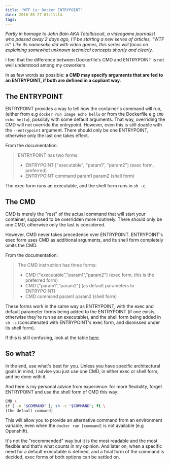 ```yaml
---
title: 'WTF is: Docker ENTRYPOINT'
date: 2018-05-27 07:11:14
tags:
---
```


*Partly in homage to John Bain AKA Totalbiscuit, a videogame journalist who passed away 2 days ago, I'll be starting a new series of articles, "WTF is". 
Like its namesake did with video games, this series will focus on explaining
somewhat unknown technical concepts shortly and clearly.*

I feel that the difference between Dockerfile's CMD and ENTRYPOINT is not well understood among my coworkers.

In as few words as possible: **a CMD may specify arguments that are fed to an ENTRYPOINT, if both are defined in a copliant way**.

## The ENTRYPOINT

ENTRYPOINT provides a way to tell how the container's command will run, (either from e.g `docker run image echo hello` or from the Dockerfile e.g `CMD echo hello`), possibly with some default arguments. That way, overriding the CMD will not override the entrypoint. However, even this is still doable with the `--entrypoint` argument. There should only be one ENTRYPOINT, otherwise only the last one takes effect.

From the documentation:

>ENTRYPOINT has two forms:
>* ENTRYPOINT ["executable", "param1", "param2"] (exec form, preferred)
>* ENTRYPOINT command param1 param2 (shell form)

The exec form runs an executable, and the shell form runs in `sh -c`. 

## The CMD

CMD is merely the "rest" of the actual command that will start your container, supposed to be overridden more routinely. There should only be one CMD, otherwise only the last is considered.

However, CMD never takes precedence over ENTRYPOINT. ENTRYPOINT's exec form uses CMD as additional arguments, and its shell form completely omits the CMD.

From the documentation:

>The CMD instruction has three forms:
>* CMD ["executable","param1","param2"] (exec form, this is the preferred form)
>* CMD ["param1","param2"] (as default parameters to ENTRYPOINT)
>* CMD command param1 param2 (shell form)
 
These forms work in the same way as ENTRYPOINT, with the exec and default parameter forms being added to the ENTRYPOINT (if one exists, otherwise they're run as an executable), and the shell form being added in `sh -c` (concatenated with ENTRYPOINT's exec form, and dismissed under its shell form).

If this is still confusing, look at the table [here](https://docs.docker.com/engine/reference/builder/#understand-how-cmd-and-entrypoint-interact).

## So what?

In the end, use what's best for you. Unless you have specific architectural goals in mind, I advise you just use one CMD, in either exec or shell form, and be done with it.

And here is my personal advice from experience. for more flexibility, forget ENTRYPOINT and use the shell form of CMD this way:

```bash
CMD \
if [ -n "$COMMAND" ]; sh -c "$COMMAND"; fi \
[the default command]
```

This will allow you to provide an alternative command from an environment variable, even when the `docker run [command]` is not available (e.g Openshift).

It's not the "recommended" way but it is the most readable and the most flexible and that's what counts in my opinion. And later on, when a specific need for a default executable is defined, and a final form of the command is decided, exec forms of both options can be settled on.